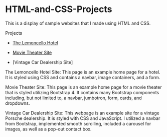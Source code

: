 # HTML-and-CSS-Projects
This is a display of sample websites that I made using HTML and CSS.

Projects

  * [The Lemoncello Hotel](https://github.com/pjs70776/HTML-and-CSS-Projects/blob/main/Basic_HTML/Basic_HTML_and_CSS/Project/index.html)

  * [Movie Theater Site](https://github.com/pjs70776/HTML-and-CSS-Projects/blob/main/Basic_HTML/Basic_HTML_and_CSS/bootstrap4_project/academy_cinemas.html)

  * [Vintage Car Dealership Site]

The Lemoncello Hotel Site: This page is an example home page for a hotel.  It is styled using CSS and contains a navbar, image containers, and a form.

Movie Theater Site:  This page is an example home page for a movie theater that is styled utilizing Bootstrap 4.  It contains many Bootstrap components including, but not limited to, a navbar, jumbotron, form, cards, and dropdowns.

Vintage Car Dealership Site: This webpage is an example site for a vintage Porsche dealership.  It is styled with CSS and JavaScript.  I utilized a navbar from Bootstrap, implemented smooth scrolling, included a carousel for images, as well as a pop-out contact box.

